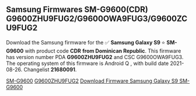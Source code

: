 <h2>Samsung Firmwares SM-G9600(CDR) G9600ZHU9FUG2/G9600OWA9FUG3/G9600ZCU9FUG2</h2>
Download the Samsung firmware for the ✅ <strong>Samsung Galaxy S9 </strong> ⭐ <strong>SM-G9600</strong> with product code <strong>CDR</strong> <strong> from Dominican Republic</strong>. This firmware has version number PDA <strong>G9600ZHU9FUG2</strong> and CSC G9600OWA9FUG3. The operating system of this firmware is Android Q , with build date 2021-08-26. Changelist <strong>21680091</strong>.


[SM-G9600](https://samfirm.shop/samsung/model/SM-G9600)
[G9600ZHU9FUG2](https://samfirm.shop/samsung/pda/G9600ZHU9FUG2)
[Download Firmware Samsung Galaxy S9 SM-G9600](https://samfirm.shop/samsung/firmware/452564)

